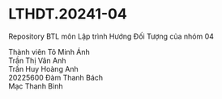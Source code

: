 # LTHDT.20241-04
Repository BTL môn Lập trình Hướng Đối Tượng của nhóm 04

Thành viên 
<MSSV>	Tô Minh Ánh <br />
<MSSV>	Trần Thị Vân Anh <br /> 
<MSSV>	Trần Huy Hoàng Anh <br />
20225600	Đàm Thanh Bách <br />
<MSSV>	Mạc Thanh Bình <br />
